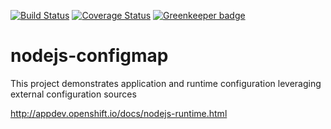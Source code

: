 [![Build Status](https://travis-ci.org/nodeshift-starters/nodejs-configmap.svg?branch=master)](https://travis-ci.org/nodeshift-starters/nodejs-configmap) [![Coverage Status](https://coveralls.io/repos/github/nodeshift-starters/nodejs-configmap/badge.svg?branch=master)](https://coveralls.io/github/nodeshift-starters/nodejs-configmap?branch=master) [![Greenkeeper badge](https://badges.greenkeeper.io/nodeshift-starters/nodejs-configmap.svg)](https://greenkeeper.io/)


# nodejs-configmap
This project demonstrates application and runtime configuration leveraging external configuration sources

http://appdev.openshift.io/docs/nodejs-runtime.html
